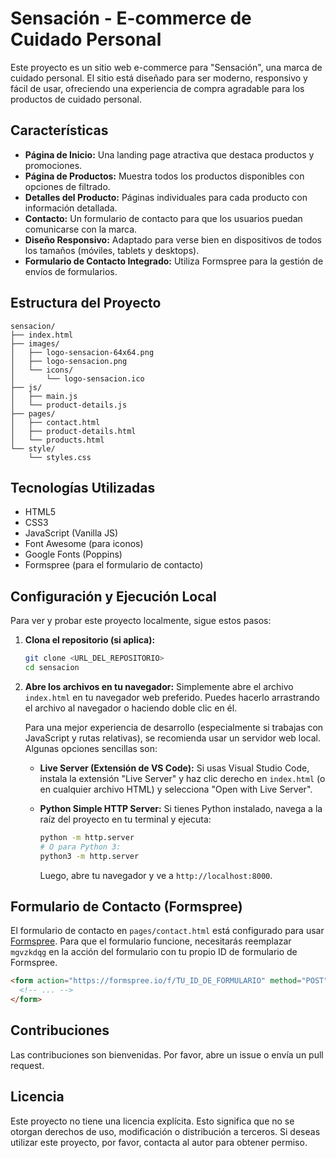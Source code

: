 # Sensación - E-commerce de Cuidado Personal

Este proyecto es un sitio web e-commerce para "Sensación", una marca de cuidado personal. El sitio está diseñado para ser moderno, responsivo y fácil de usar, ofreciendo una experiencia de compra agradable para los productos de cuidado personal.

## Características

- **Página de Inicio:** Una landing page atractiva que destaca productos y promociones.
- **Página de Productos:** Muestra todos los productos disponibles con opciones de filtrado.
- **Detalles del Producto:** Páginas individuales para cada producto con información detallada.
- **Contacto:** Un formulario de contacto para que los usuarios puedan comunicarse con la marca.
- **Diseño Responsivo:** Adaptado para verse bien en dispositivos de todos los tamaños (móviles, tablets y desktops).
- **Formulario de Contacto Integrado:** Utiliza Formspree para la gestión de envíos de formularios.

## Estructura del Proyecto

```
sensacion/
├── index.html
├── images/
│   ├── logo-sensacion-64x64.png
│   ├── logo-sensacion.png
│   └── icons/
│       └── logo-sensacion.ico
├── js/
│   ├── main.js
│   └── product-details.js
├── pages/
│   ├── contact.html
│   ├── product-details.html
│   └── products.html
└── style/
    └── styles.css
```

## Tecnologías Utilizadas

- HTML5
- CSS3
- JavaScript (Vanilla JS)
- Font Awesome (para iconos)
- Google Fonts (Poppins)
- Formspree (para el formulario de contacto)

## Configuración y Ejecución Local

Para ver y probar este proyecto localmente, sigue estos pasos:

1.  **Clona el repositorio (si aplica):**
    ```bash
    git clone <URL_DEL_REPOSITORIO>
    cd sensacion
    ```

2.  **Abre los archivos en tu navegador:**
    Simplemente abre el archivo `index.html` en tu navegador web preferido. Puedes hacerlo arrastrando el archivo al navegador o haciendo doble clic en él.

    Para una mejor experiencia de desarrollo (especialmente si trabajas con JavaScript y rutas relativas), se recomienda usar un servidor web local. Algunas opciones sencillas son:

    -   **Live Server (Extensión de VS Code):** Si usas Visual Studio Code, instala la extensión "Live Server" y haz clic derecho en `index.html` (o en cualquier archivo HTML) y selecciona "Open with Live Server".

    -   **Python Simple HTTP Server:** Si tienes Python instalado, navega a la raíz del proyecto en tu terminal y ejecuta:
        ```bash
        python -m http.server
        # O para Python 3:
        python3 -m http.server
        ```
        Luego, abre tu navegador y ve a `http://localhost:8000`.

## Formulario de Contacto (Formspree)

El formulario de contacto en `pages/contact.html` está configurado para usar [Formspree](https://formspree.io/). Para que el formulario funcione, necesitarás reemplazar `mgvzkdqg` en la acción del formulario con tu propio ID de formulario de Formspree.

```html
<form action="https://formspree.io/f/TU_ID_DE_FORMULARIO" method="POST">
  <!-- ... -->
</form>
```

## Contribuciones

Las contribuciones son bienvenidas. Por favor, abre un issue o envía un pull request.

## Licencia

Este proyecto no tiene una licencia explícita. Esto significa que no se otorgan derechos de uso, modificación o distribución a terceros. Si deseas utilizar este proyecto, por favor, contacta al autor para obtener permiso.